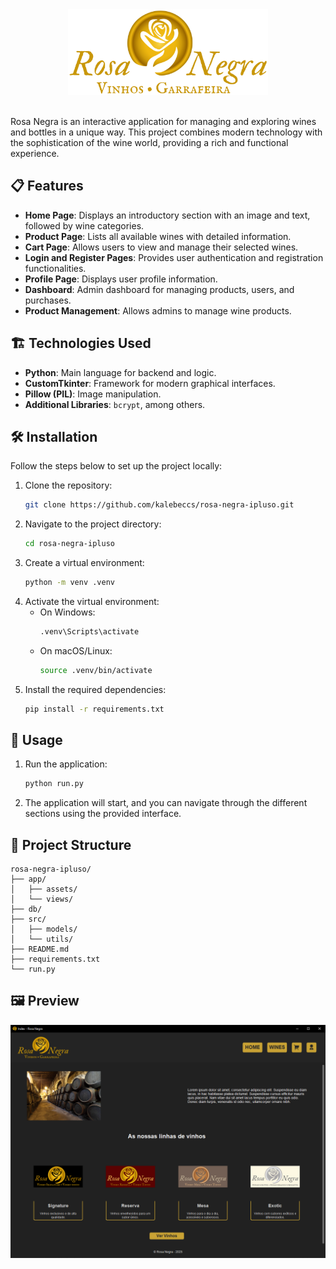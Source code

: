 <div align="center">
   <img src="app\assets\logo.png" width="320">
</div>
<br>

Rosa Negra is an interactive application for managing and exploring wines and bottles in a unique way. This project combines modern technology with the sophistication of the wine world, providing a rich and functional experience.

## 📋 Features

- **Home Page**: Displays an introductory section with an image and text, followed by wine categories.
- **Product Page**: Lists all available wines with detailed information.
- **Cart Page**: Allows users to view and manage their selected wines.
- **Login and Register Pages**: Provides user authentication and registration functionalities.
- **Profile Page**: Displays user profile information.
- **Dashboard**: Admin dashboard for managing products, users, and purchases.
- **Product Management**: Allows admins to manage wine products.

## 🏗️ Technologies Used

- **Python**: Main language for backend and logic.
- **CustomTkinter**: Framework for modern graphical interfaces.
- **Pillow (PIL)**: Image manipulation.
- **Additional Libraries**: `bcrypt`, among others.

## 🛠️ Installation

Follow the steps below to set up the project locally:

1. Clone the repository:
   ```sh
   git clone https://github.com/kalebeccs/rosa-negra-ipluso.git
   ```
2. Navigate to the project directory:
   ```sh
   cd rosa-negra-ipluso
   ```
3. Create a virtual environment:
   ```sh
   python -m venv .venv
   ```
4. Activate the virtual environment:
   - On Windows:
     ```sh
     .venv\Scripts\activate
     ```
   - On macOS/Linux:
     ```sh
     source .venv/bin/activate
     ```
5. Install the required dependencies:
   ```sh
   pip install -r requirements.txt
   ```

## 🚀 Usage

1. Run the application:
   ```sh
   python run.py
   ```
2. The application will start, and you can navigate through the different sections using the provided interface.

## 📁 Project Structure

```plaintext
rosa-negra-ipluso/
├── app/
│   ├── assets/
│   └── views/
├── db/
├── src/
│   ├── models/
│   └── utils/
├── README.md
├── requirements.txt
└── run.py
```

## 🖼️ Preview

<img src="app/assets/preview.png">
